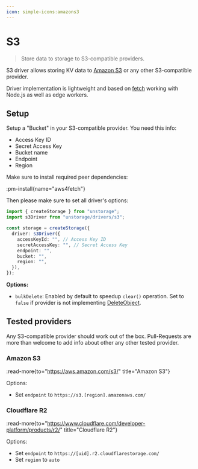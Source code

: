 ```yaml
---
icon: simple-icons:amazons3
---
```


# S3

> Store data to storage to S3-compatible providers.

S3 driver allows storing KV data to [Amazon S3](https://aws.amazon.com/s3/) or any other S3-compatible provider.

Driver implementation is lightweight and based on [fetch](https://developer.mozilla.org/en-US/docs/Web/API/Fetch_API) working with Node.js as well as edge workers.

## Setup

Setup a "Bucket" in your S3-compatible provider. You need this info:

- Access Key ID
- Secret Access Key
- Bucket name
- Endpoint
- Region

Make sure to install required peer dependencies:

:pm-install{name="aws4fetch"}

Then please make sure to set all driver's options:

```ts
import { createStorage } from "unstorage";
import s3Driver from "unstorage/drivers/s3";

const storage = createStorage({
  driver: s3Driver({
    accessKeyId: "", // Access Key ID
    secretAccessKey: "", // Secret Access Key
    endpoint: "",
    bucket: "",
    region: "",
  }),
});
```

**Options:**

- `bulkDelete`: Enabled by default to speedup `clear()` operation. Set to `false` if provider is not implementing [DeleteObject](https://docs.aws.amazon.com/AmazonS3/latest/API/API_DeleteObjects.html).

## Tested providers

Any S3-compatible provider should work out of the box.
Pull-Requests are more than welcome to add info about other any other tested provider.

### Amazon S3

:read-more{to="https://aws.amazon.com/s3/" title="Amazon S3"}

Options:

- Set `endpoint` to `https://s3.[region].amazonaws.com/`

### Cloudflare R2

:read-more{to="https://www.cloudflare.com/developer-platform/products/r2/" title="Cloudflare R2"}

Options:

- Set `endpoint` to `https://[uid].r2.cloudflarestorage.com/`
- Set `region` to `auto`
